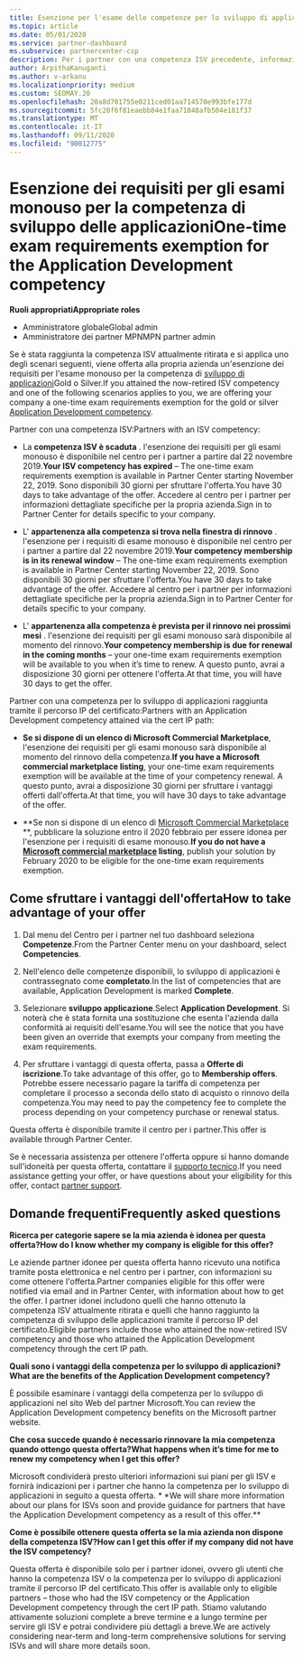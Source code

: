 ```yaml
---
title: Esenzione per l'esame delle competenze per lo sviluppo di applicazioni
ms.topic: article
ms.date: 05/01/2020
ms.service: partner-dashboard
ms.subservice: partnercenter-csp
description: Per i partner con una competenza ISV precedente, informazioni su come ottenere un'esenzione per i requisiti di esame monouso per la competenza di sviluppo delle applicazioni
author: ArpithaKanuganti
ms.author: v-arkanu
ms.localizationpriority: medium
ms.custom: SEOMAY.20
ms.openlocfilehash: 20a8d701755e0211ced01aa714570e993bfe177d
ms.sourcegitcommit: 5fc28f6f81eaebb84e1faa71848afb504e181f37
ms.translationtype: MT
ms.contentlocale: it-IT
ms.lasthandoff: 09/11/2020
ms.locfileid: "90012775"
---
```

# <a name="one-time-exam-requirements-exemption-for-the-application-development-competency"></a><span data-ttu-id="45056-103">Esenzione dei requisiti per gli esami monouso per la competenza di sviluppo delle applicazioni</span><span class="sxs-lookup"><span data-stu-id="45056-103">One-time exam requirements exemption for the Application Development competency</span></span>

<span data-ttu-id="45056-104">**Ruoli appropriati**</span><span class="sxs-lookup"><span data-stu-id="45056-104">**Appropriate roles**</span></span>

- <span data-ttu-id="45056-105">Amministratore globale</span><span class="sxs-lookup"><span data-stu-id="45056-105">Global admin</span></span>
- <span data-ttu-id="45056-106">Amministratore dei partner MPN</span><span class="sxs-lookup"><span data-stu-id="45056-106">MPN partner admin</span></span>

<span data-ttu-id="45056-107">Se è stata raggiunta la competenza ISV attualmente ritirata e si applica uno degli scenari seguenti, viene offerta alla propria azienda un'esenzione dei requisiti per l'esame monouso per la competenza di [sviluppo di applicazioni](https://partner.microsoft.com/membership/application-development-competency)Gold o Silver.</span><span class="sxs-lookup"><span data-stu-id="45056-107">If you attained the now-retired ISV competency and one of the following scenarios applies to you, we are offering your company a one-time exam requirements exemption for the gold or silver [Application Development competency](https://partner.microsoft.com/membership/application-development-competency).</span></span> 

<span data-ttu-id="45056-108">Partner con una competenza ISV:</span><span class="sxs-lookup"><span data-stu-id="45056-108">Partners with an ISV competency:</span></span>

- <span data-ttu-id="45056-109">La **competenza ISV è scaduta** . l'esenzione dei requisiti per gli esami monouso è disponibile nel centro per i partner a partire dal 22 novembre 2019.</span><span class="sxs-lookup"><span data-stu-id="45056-109">**Your ISV competency has expired** – The one-time exam requirements exemption is available in Partner Center starting November 22, 2019.</span></span> <span data-ttu-id="45056-110">Sono disponibili 30 giorni per sfruttare l'offerta.</span><span class="sxs-lookup"><span data-stu-id="45056-110">You have 30 days to take advantage of the offer.</span></span> <span data-ttu-id="45056-111">Accedere al centro per i partner per informazioni dettagliate specifiche per la propria azienda.</span><span class="sxs-lookup"><span data-stu-id="45056-111">Sign in to Partner Center for details specific to your company.</span></span>

- <span data-ttu-id="45056-112">L' **appartenenza alla competenza si trova nella finestra di rinnovo** . l'esenzione per i requisiti di esame monouso è disponibile nel centro per i partner a partire dal 22 novembre 2019.</span><span class="sxs-lookup"><span data-stu-id="45056-112">**Your competency membership is in its renewal window** – The one-time exam requirements exemption is available in Partner Center starting November 22, 2019.</span></span> <span data-ttu-id="45056-113">Sono disponibili 30 giorni per sfruttare l'offerta.</span><span class="sxs-lookup"><span data-stu-id="45056-113">You have 30 days to take advantage of the offer.</span></span> <span data-ttu-id="45056-114">Accedere al centro per i partner per informazioni dettagliate specifiche per la propria azienda.</span><span class="sxs-lookup"><span data-stu-id="45056-114">Sign in to Partner Center for details specific to your company.</span></span>

- <span data-ttu-id="45056-115">L' **appartenenza alla competenza è prevista per il rinnovo nei prossimi mesi** . l'esenzione dei requisiti per gli esami monouso sarà disponibile al momento del rinnovo.</span><span class="sxs-lookup"><span data-stu-id="45056-115">**Your competency membership is due for renewal in the coming months** – your one-time exam requirements exemption will be available to you when it’s time to renew.</span></span> <span data-ttu-id="45056-116">A questo punto, avrai a disposizione 30 giorni per ottenere l'offerta.</span><span class="sxs-lookup"><span data-stu-id="45056-116">At that time, you will have 30 days to get the offer.</span></span>

<span data-ttu-id="45056-117">Partner con una competenza per lo sviluppo di applicazioni raggiunta tramite il percorso IP del certificato:</span><span class="sxs-lookup"><span data-stu-id="45056-117">Partners with an Application Development competency attained via the cert IP path:</span></span>

- <span data-ttu-id="45056-118">**Se si dispone di un elenco di Microsoft Commercial Marketplace**, l'esenzione dei requisiti per gli esami monouso sarà disponibile al momento del rinnovo della competenza.</span><span class="sxs-lookup"><span data-stu-id="45056-118">**If you have a Microsoft commercial marketplace listing**, your one-time exam requirements exemption will be available at the time of your competency renewal.</span></span> <span data-ttu-id="45056-119">A questo punto, avrai a disposizione 30 giorni per sfruttare i vantaggi offerti dall'offerta.</span><span class="sxs-lookup"><span data-stu-id="45056-119">At that time, you will have 30 days to take advantage of the offer.</span></span>

- <span data-ttu-id="45056-120">\*\*Se non si dispone di un elenco di [Microsoft Commercial Marketplace](https://azure.microsoft.com/overview/commercial-marketplace/) \*\*, pubblicare la soluzione entro il 2020 febbraio per essere idonea per l'esenzione per i requisiti di esame monouso.</span><span class="sxs-lookup"><span data-stu-id="45056-120">**If you do not have a [Microsoft commercial marketplace](https://azure.microsoft.com/overview/commercial-marketplace/) listing**, publish your solution by February 2020 to be eligible for the one-time exam requirements exemption.</span></span>

## <a name="how-to-take-advantage-of-your-offer"></a><span data-ttu-id="45056-121">Come sfruttare i vantaggi dell'offerta</span><span class="sxs-lookup"><span data-stu-id="45056-121">How to take advantage of your offer</span></span>

1. <span data-ttu-id="45056-122">Dal menu del Centro per i partner nel tuo dashboard seleziona **Competenze**.</span><span class="sxs-lookup"><span data-stu-id="45056-122">From the Partner Center menu on your dashboard, select **Competencies**.</span></span>
2. <span data-ttu-id="45056-123">Nell'elenco delle competenze disponibili, lo sviluppo di applicazioni è contrassegnato come **completato**.</span><span class="sxs-lookup"><span data-stu-id="45056-123">In the list of competencies that are available, Application Development is marked **Complete**.</span></span>

3. <span data-ttu-id="45056-124">Selezionare **sviluppo applicazione**.</span><span class="sxs-lookup"><span data-stu-id="45056-124">Select **Application Development**.</span></span> <span data-ttu-id="45056-125">Si noterà che è stata fornita una sostituzione che esenta l'azienda dalla conformità ai requisiti dell'esame.</span><span class="sxs-lookup"><span data-stu-id="45056-125">You will see the notice that you have been given an override that exempts your company from meeting the exam requirements.</span></span> 

4. <span data-ttu-id="45056-126">Per sfruttare i vantaggi di questa offerta, passa a **Offerte di iscrizione**.</span><span class="sxs-lookup"><span data-stu-id="45056-126">To take advantage of this offer, go to **Membership offers**.</span></span> <span data-ttu-id="45056-127">Potrebbe essere necessario pagare la tariffa di competenza per completare il processo a seconda dello stato di acquisto o rinnovo della competenza.</span><span class="sxs-lookup"><span data-stu-id="45056-127">You may need to pay the competency fee to complete the process depending on your competency purchase or renewal status.</span></span> 

<span data-ttu-id="45056-128">Questa offerta è disponibile tramite il centro per i partner.</span><span class="sxs-lookup"><span data-stu-id="45056-128">This offer is available through Partner Center.</span></span>

<span data-ttu-id="45056-129">Se è necessaria assistenza per ottenere l'offerta oppure si hanno domande sull'idoneità per questa offerta, contattare il [supporto tecnico](https://partner.microsoft.com/Support).</span><span class="sxs-lookup"><span data-stu-id="45056-129">If you need assistance getting your offer, or have questions about your eligibility for this offer, contact [partner support](https://partner.microsoft.com/Support).</span></span> 

## <a name="frequently-asked-questions"></a><span data-ttu-id="45056-130">Domande frequenti</span><span class="sxs-lookup"><span data-stu-id="45056-130">Frequently asked questions</span></span>

<span data-ttu-id="45056-131">**Ricerca per categorie sapere se la mia azienda è idonea per questa offerta?**</span><span class="sxs-lookup"><span data-stu-id="45056-131">**How do I know whether my company is eligible for this offer?**</span></span>

<span data-ttu-id="45056-132">Le aziende partner idonee per questa offerta hanno ricevuto una notifica tramite posta elettronica e nel centro per i partner, con informazioni su come ottenere l'offerta.</span><span class="sxs-lookup"><span data-stu-id="45056-132">Partner companies eligible for this offer were notified via email and in Partner Center, with information about how to get the offer.</span></span> <span data-ttu-id="45056-133">I partner idonei includono quelli che hanno ottenuto la competenza ISV attualmente ritirata e quelli che hanno raggiunto la competenza di sviluppo delle applicazioni tramite il percorso IP del certificato.</span><span class="sxs-lookup"><span data-stu-id="45056-133">Eligible partners include those who attained the now-retired ISV competency and those who attained the Application Development competency through the cert IP path.</span></span> 

<span data-ttu-id="45056-134">**Quali sono i vantaggi della competenza per lo sviluppo di applicazioni?**</span><span class="sxs-lookup"><span data-stu-id="45056-134">**What are the benefits of the Application Development competency?**</span></span>

<span data-ttu-id="45056-135">È possibile esaminare i vantaggi della competenza per lo sviluppo di applicazioni nel sito Web del partner Microsoft.</span><span class="sxs-lookup"><span data-stu-id="45056-135">You can review the Application Development competency benefits on the Microsoft partner website.</span></span> 

<span data-ttu-id="45056-136">**Che cosa succede quando è necessario rinnovare la mia competenza quando ottengo questa offerta?**</span><span class="sxs-lookup"><span data-stu-id="45056-136">**What happens when it’s time for me to renew my competency when I get this offer?**</span></span> 

<span data-ttu-id="45056-137">Microsoft condividerà presto ulteriori informazioni sui piani per gli ISV e fornirà indicazioni per i partner che hanno la competenza per lo sviluppo di applicazioni in seguito a questa offerta. \* \*</span><span class="sxs-lookup"><span data-stu-id="45056-137">We will share more information about our plans for ISVs soon and provide guidance for partners that have the Application Development competency as a result of this offer.\*\*</span></span>  

<span data-ttu-id="45056-138">**Come è possibile ottenere questa offerta se la mia azienda non dispone della competenza ISV?**</span><span class="sxs-lookup"><span data-stu-id="45056-138">**How can I get this offer if my company did not have the ISV competency?**</span></span>

<span data-ttu-id="45056-139">Questa offerta è disponibile solo per i partner idonei, ovvero gli utenti che hanno la competenza ISV o la competenza per lo sviluppo di applicazioni tramite il percorso IP del certificato.</span><span class="sxs-lookup"><span data-stu-id="45056-139">This offer is available only to eligible partners – those who had the ISV competency or the Application Development competency through the cert IP path.</span></span> <span data-ttu-id="45056-140">Stiamo valutando attivamente soluzioni complete a breve termine e a lungo termine per servire gli ISV e potrai condividere più dettagli a breve.</span><span class="sxs-lookup"><span data-stu-id="45056-140">We are actively considering near-term and long-term comprehensive solutions for serving ISVs and will share more details soon.</span></span> 


